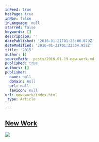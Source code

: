 ```yaml
---
inFeed: true
hasPage: true
inNav: false
inLanguage: null
starred: false
keywords: []
description: ''
datePublished: '2016-01-21T01:23:00.879Z'
dateModified: '2016-01-21T01:22:34.958Z'
title: '2015'
author: []
sourcePath: _posts/2016-01-19-new-work.md
published: true
authors: []
publisher:
  name: null
  domain: null
  url: null
  favicon: null
url: new-work/index.html
_type: Article

---
```

## [New Work][0]
![](https://the-grid-user-content.s3-us-west-2.amazonaws.com/5ea4e569-9bdc-4313-81a3-b0746e81d747.jpg)

[0]: https://www.instagram.com/the.creationist/